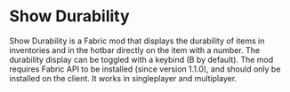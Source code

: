 # Show Durability

Show Durability is a Fabric mod that displays the durability of items in inventories and in the hotbar directly on the item with a number. 
The durability display can be toggled with a keybind (B by default).
The mod requires Fabric API to be installed (since version 1.1.0), and should only be installed on the client.
It works in singleplayer and multiplayer.